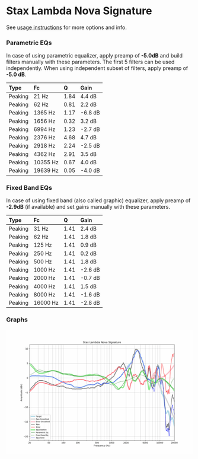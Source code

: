# Stax Lambda Nova Signature
See [usage instructions](https://github.com/jaakkopasanen/AutoEq#usage) for more options and info.

### Parametric EQs
In case of using parametric equalizer, apply preamp of **-5.0dB** and build filters manually
with these parameters. The first 5 filters can be used independently.
When using independent subset of filters, apply preamp of **-5.0 dB**.

| Type    | Fc       |    Q | Gain    |
|:--------|:---------|:-----|:--------|
| Peaking | 21 Hz    | 1.84 | 4.4 dB  |
| Peaking | 62 Hz    | 0.81 | 2.2 dB  |
| Peaking | 1365 Hz  | 1.17 | -6.8 dB |
| Peaking | 1656 Hz  | 0.32 | 3.2 dB  |
| Peaking | 6994 Hz  | 1.23 | -2.7 dB |
| Peaking | 2376 Hz  | 4.68 | 4.7 dB  |
| Peaking | 2918 Hz  | 2.24 | -2.5 dB |
| Peaking | 4362 Hz  | 2.91 | 3.5 dB  |
| Peaking | 10355 Hz | 0.67 | 4.0 dB  |
| Peaking | 19639 Hz | 0.05 | -4.0 dB |

### Fixed Band EQs
In case of using fixed band (also called graphic) equalizer, apply preamp of **-2.9dB**
(if available) and set gains manually with these parameters.

| Type    | Fc       |    Q | Gain    |
|:--------|:---------|:-----|:--------|
| Peaking | 31 Hz    | 1.41 | 2.4 dB  |
| Peaking | 62 Hz    | 1.41 | 1.8 dB  |
| Peaking | 125 Hz   | 1.41 | 0.9 dB  |
| Peaking | 250 Hz   | 1.41 | 0.2 dB  |
| Peaking | 500 Hz   | 1.41 | 1.8 dB  |
| Peaking | 1000 Hz  | 1.41 | -2.6 dB |
| Peaking | 2000 Hz  | 1.41 | -0.7 dB |
| Peaking | 4000 Hz  | 1.41 | 1.5 dB  |
| Peaking | 8000 Hz  | 1.41 | -1.6 dB |
| Peaking | 16000 Hz | 1.41 | -2.8 dB |

### Graphs
![](./Stax%20Lambda%20Nova%20Signature.png)